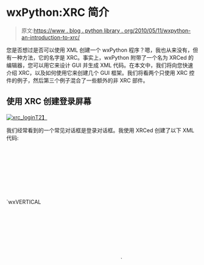 # wxPython:XRC 简介

> 原文:[https://www . blog . python library . org/2010/05/11/wxpython-an-introduction-to-xrc/](https://www.blog.pythonlibrary.org/2010/05/11/wxpython-an-introduction-to-xrc/)

您是否想过是否可以使用 XML 创建一个 wxPython 程序？嗯，我也从来没有，但有一种方法，它的名字是 XRC。事实上，wxPython 附带了一个名为 XRCed 的编辑器，您可以用它来设计 GUI 并生成 XML 代码。在本文中，我们将向您快速介绍 XRC，以及如何使用它来创建几个 GUI 框架。我们将看两个只使用 XRC 控件的例子，然后第三个例子混合了一些额外的非 XRC 部件。

## 使用 XRC 创建登录屏幕

[![](../Images/ce593fb7e611bfc4ef502a3495f4c928.png "xrc_login")T2】](https://www.blog.pythonlibrary.org/wp-content/uploads/2010/05/xrc_login.jpg)

我们经常看到的一个常见对话框是登录对话框。我使用 XRCed 创建了以下 XML 代码:

 `<resource><object class="wxFrame" name="mainFrame"><object class="wxPanel" name="panel"><object class="wxBoxSizer"><orient>wxVERTICAL</orient>
<object class="sizeritem"><object class="wxStaticText" name="handle"><label></label></object></object>
<object class="sizeritem"><object class="wxFlexGridSizer"><object class="sizeritem"><object class="wxStaticText" name="userLbl"><label>Username:</label></object>
<flag>wxALL</flag>
<border>5</border></object>
 <object class="sizeritem"><object class="sizeritem"><object class="wxStaticText" name="passwordLbl"><label>Password:</label></object>
<flag>wxALL</flag>
<border>5</border></object>

<object class="sizeritem"><object class="wxButton" name="loginBtn"><label>Login</label></object>
<flag>wxALL|wxALIGN_CENTRE</flag>
<border>5</border></object>
<object class="sizeritem"><object class="wxButton" name="cancelBtn"><label>Cancel</label></object>
<flag>wxALL|wxALIGN_CENTRE</flag>
<border>5</border></object>
<cols>2</cols> <rows>3</rows>
<vgap>4</vgap>
<hgap>2</hgap></object>
<border>5</border></object></object></object></object></object></resource>`